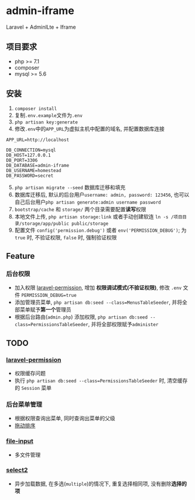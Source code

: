 # admin-iframe
Laravel + AdminlLte + Iframe

## 项目要求

- php >= 7.1
- composer
- mysql >= 5.6

## 安装

1. `composer install`
2. 复制`.env.example`文件为`.env`
3. `php artisan key:generate`
4. 修改`.env`中的`APP_URL`为虚拟主机中配置的域名, 并配置数据库连接
```
APP_URL=http://localhost

DB_CONNECTION=mysql
DB_HOST=127.0.0.1
DB_PORT=3306
DB_DATABASE=admin-iframe
DB_USERNAME=homestead
DB_PASSWORD=secret
```
5. `php artisan migrate --seed` 数据库迁移和填充
6. 数据库迁移后, 默认的后台用户`username: admin, password: 123456`, 也可以自己后台用户`php artisan generate:admin username password`
7. `bootstrap/cache` 和 `storage/` 两个目录需要配置**读写**权限
8. 本地文件上传, `php artisan storage:link` 或者手动创建软连 `ln -s /项目目录/storage/app/public public/storage`
9. 配置文件 `config('permission.debug')` 或者 `env('PERMISSION_DEBUG')`; 为 `true` 时, 不验证权限, `false` 时, 强制验证权限

## Feature

### 后台权限

- 加入权限 [laravel-permission](https://github.com/spatie/laravel-permission), 增加 **权限调试模式(不验证权限)**, 修改 `.env` 文件 `PERMISSION_DEBUG=true`
- 添加管理员菜单, `php artisan db:seed --class=MenusTableSeeder`, 并将全部菜单赋予**第一个**管理员
- 根据后台路由(`admin.php`) 添加权限, `php artisan db:seed --class=PermissionsTableSeeder`, 并将全部权限赋予`administer`

## TODO

### [laravel-permission](https://github.com/spatie/laravel-permission)

- 权限缓存问题
- 执行 `php artisan db:seed --class=PermissionsTableSeeder` 时, 清空缓存的 `Session` 菜单

### 后台菜单管理

- 根据权限查询出菜单, 同时查询出菜单的父级
- [拖动排序](https://github.com/RubaXa/Sortable)

### [file-input](http://plugins.krajee.com/file-input)

- 多文件管理

### [select2](https://select2.org)

- 异步加载数据, 在多选(`multiple`)的情况下, 重复选择相同项, 没有删除**选择的项**